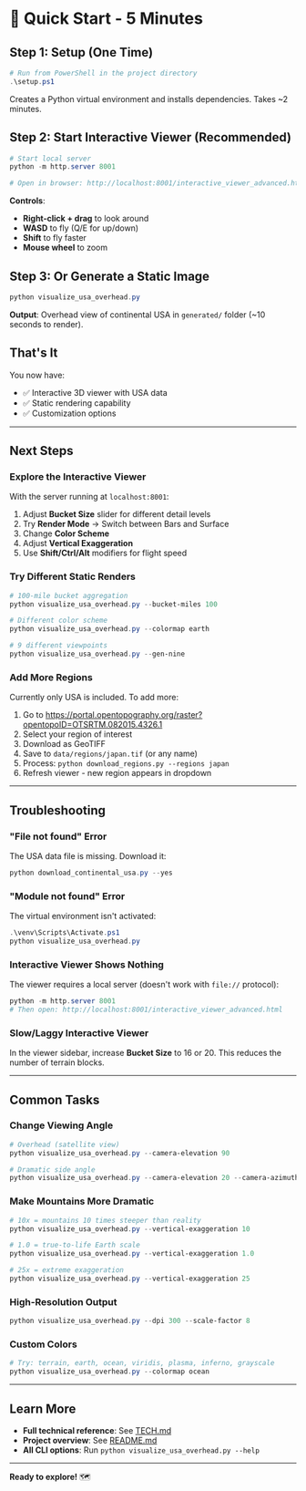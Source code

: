 # 🚀 Quick Start - 5 Minutes

## Step 1: Setup (One Time)

```powershell
# Run from PowerShell in the project directory
.\setup.ps1
```

Creates a Python virtual environment and installs dependencies. Takes ~2 minutes.

## Step 2: Start Interactive Viewer (Recommended)

```powershell
# Start local server
python -m http.server 8001

# Open in browser: http://localhost:8001/interactive_viewer_advanced.html
```

**Controls**:
- **Right-click + drag** to look around
- **WASD** to fly (Q/E for up/down)
- **Shift** to fly faster
- **Mouse wheel** to zoom

## Step 3: Or Generate a Static Image

```powershell
python visualize_usa_overhead.py
```

**Output**: Overhead view of continental USA in `generated/` folder (~10 seconds to render).

## That's It

You now have:
- ✅ Interactive 3D viewer with USA data
- ✅ Static rendering capability
- ✅ Customization options

---

## Next Steps

### Explore the Interactive Viewer

With the server running at `localhost:8001`:

1. Adjust **Bucket Size** slider for different detail levels
2. Try **Render Mode** → Switch between Bars and Surface
3. Change **Color Scheme** 
4. Adjust **Vertical Exaggeration**
5. Use **Shift/Ctrl/Alt** modifiers for flight speed

### Try Different Static Renders

```powershell
# 100-mile bucket aggregation
python visualize_usa_overhead.py --bucket-miles 100

# Different color scheme
python visualize_usa_overhead.py --colormap earth

# 9 different viewpoints
python visualize_usa_overhead.py --gen-nine
```

### Add More Regions

Currently only USA is included. To add more:

1. Go to https://portal.opentopography.org/raster?opentopoID=OTSRTM.082015.4326.1
2. Select your region of interest
3. Download as GeoTIFF
4. Save to `data/regions/japan.tif` (or any name)
5. Process: `python download_regions.py --regions japan`
6. Refresh viewer - new region appears in dropdown

---

## Troubleshooting

### "File not found" Error

The USA data file is missing. Download it:

```powershell
python download_continental_usa.py --yes
```

### "Module not found" Error

The virtual environment isn't activated:

```powershell
.\venv\Scripts\Activate.ps1
python visualize_usa_overhead.py
```

### Interactive Viewer Shows Nothing

The viewer requires a local server (doesn't work with `file://` protocol):

```powershell
python -m http.server 8001
# Then open: http://localhost:8001/interactive_viewer_advanced.html
```

### Slow/Laggy Interactive Viewer

In the viewer sidebar, increase **Bucket Size** to 16 or 20. This reduces the number of terrain blocks.

---

## Common Tasks

### Change Viewing Angle
```powershell
# Overhead (satellite view)
python visualize_usa_overhead.py --camera-elevation 90

# Dramatic side angle
python visualize_usa_overhead.py --camera-elevation 20 --camera-azimuth 270
```

### Make Mountains More Dramatic
```powershell
# 10x = mountains 10 times steeper than reality
python visualize_usa_overhead.py --vertical-exaggeration 10

# 1.0 = true-to-life Earth scale
python visualize_usa_overhead.py --vertical-exaggeration 1.0

# 25x = extreme exaggeration
python visualize_usa_overhead.py --vertical-exaggeration 25
```

### High-Resolution Output
```powershell
python visualize_usa_overhead.py --dpi 300 --scale-factor 8
```

### Custom Colors
```powershell
# Try: terrain, earth, ocean, viridis, plasma, inferno, grayscale
python visualize_usa_overhead.py --colormap ocean
```

---

## Learn More

- **Full technical reference**: See [TECH.md](TECH.md)
- **Project overview**: See [README.md](README.md)
- **All CLI options**: Run `python visualize_usa_overhead.py --help`

---

**Ready to explore!** 🗺️
